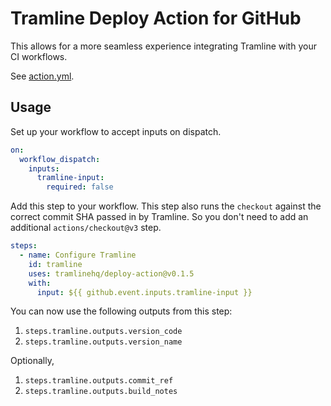 # Tramline Deploy Action for GitHub

This allows for a more seamless experience integrating Tramline with your CI workflows.

See [action.yml](action.yml).

## Usage

Set up your workflow to accept inputs on dispatch.

```yaml
on:
  workflow_dispatch:
    inputs:
      tramline-input:
        required: false
```

Add this step to your workflow. This step also runs the `checkout` against the correct commit SHA passed in by Tramline. So you don't need to add an additional `actions/checkout@v3` step.

```yaml
steps:
  - name: Configure Tramline
    id: tramline
    uses: tramlinehq/deploy-action@v0.1.5
    with:
      input: ${{ github.event.inputs.tramline-input }}
```

You can now use the following outputs from this step:

1. `steps.tramline.outputs.version_code`
2. `steps.tramline.outputs.version_name`

Optionally,

1. `steps.tramline.outputs.commit_ref`
2. `steps.tramline.outputs.build_notes`